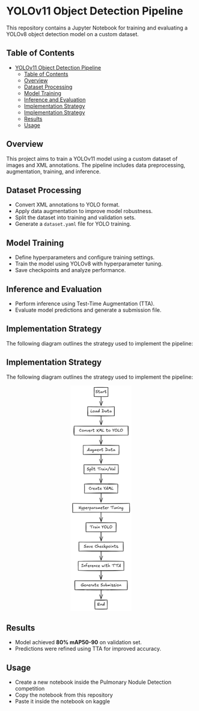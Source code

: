 # YOLOv11 Object Detection Pipeline

This repository contains a Jupyter Notebook for training and evaluating a YOLOv8 object detection model on a custom dataset.

## Table of Contents
- [YOLOv11 Object Detection Pipeline](#yolov11-object-detection-pipeline)
  - [Table of Contents](#table-of-contents)
  - [Overview](#overview)
  - [Dataset Processing](#dataset-processing)
  - [Model Training](#model-training)
  - [Inference and Evaluation](#inference-and-evaluation)
  - [Implementation Strategy](#implementation-strategy)
  - [Implementation Strategy](#implementation-strategy-1)
  - [Results](#results)
  - [Usage](#usage)

## Overview
This project aims to train a YOLOv11 model using a custom dataset of images and XML annotations. The pipeline includes data preprocessing, augmentation, training, and inference.

## Dataset Processing
- Convert XML annotations to YOLO format.
- Apply data augmentation to improve model robustness.
- Split the dataset into training and validation sets.
- Generate a `dataset.yaml` file for YOLO training.

## Model Training
- Define hyperparameters and configure training settings.
- Train the model using YOLOv8 with hyperparameter tuning.
- Save checkpoints and analyze performance.

## Inference and Evaluation
- Perform inference using Test-Time Augmentation (TTA).
- Evaluate model predictions and generate a submission file.

## Implementation Strategy
The following diagram outlines the strategy used to implement the pipeline:

## Implementation Strategy
The following diagram outlines the strategy used to implement the pipeline:

<p align="center">
  <img src="image.png" alt="Implementation Strategy" height="600" >
</p>


## Results
- Model achieved **80% mAP50-90** on validation set.
- Predictions were refined using TTA for improved accuracy.

## Usage
- Create a new notebook inside the Pulmonary Nodule Detection competition 
- Copy the notebook from this repository
- Paste it inside the notebook on kaggle 